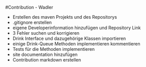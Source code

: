 #Contribution - Wadler
- Erstellen des maven Projekts und des Repositorys
- .gitignore erstellen
- eigene Developerinformation hinzufügen und Repository Link
- 3 Fehler suchen und korrigieren
- Drink Interface und dazugehörige Klassen importieren
- einige Drink-Queue Methoden implementieren kommentieren 
- Tests für die Methoden implementieren
- site documentation hinzufügen
- Contribution markdown erstellen